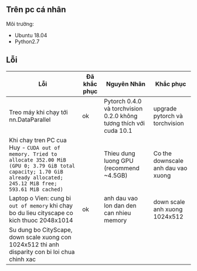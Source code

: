 ## Trên pc cá nhân
Môi trường: 
- Ubuntu 18.04
- Python2.7


## Lỗi
|Lỗi|Đã khắc phục|Nguyên Nhân| Khắc phục|
|---|---|---|---|
|Treo máy khi chạy tới nn.DataParallel|ok|Pytorch 0.4.0 và torchvision 0.2.0 không tương thích với cuda 10.1|upgrade pytorch và torchvision|
|Khi chay tren PC cua Huy - `CUDA out of memory. Tried to allocate 352.00 MiB (GPU 0; 3.79 GiB total capacity; 1.70 GiB already allocated; 245.12 MiB free; 593.61 MiB cached)`| |Thieu dung luong GPU (recommend ~4.5GB)| Co the downscale anh dau vao xuong|
|Laptop o Vien: cung bi `out of memory` khi chay bo du lieu cityscape co kich thuoc 2048x1014|ok|anh dau vao lon dan den can nhieu memory|down scale anh xuong 1024x512|
|Su dung bo CityScape, down scale xuong con 1024x512 thi anh disparity con bi loi chua chinh xac|||